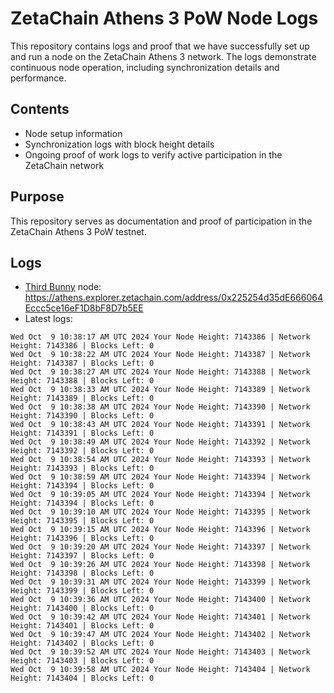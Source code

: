# ZetaChain Athens 3 PoW Node Logs
This repository contains logs and proof that we have successfully set up and run a node on the ZetaChain Athens 3 network. The logs demonstrate continuous node operation, including synchronization details and performance.

## Contents
- Node setup information
- Synchronization logs with block height details
- Ongoing proof of work logs to verify active participation in the ZetaChain network

## Purpose
This repository serves as documentation and proof of participation in the ZetaChain Athens 3 PoW testnet.

## Logs

- [Third Bunny](https://thirdbunny.xyz/) node: https://athens.explorer.zetachain.com/address/0x225254d35dE666064Eccc5ce16eF1D8bF8D7b5EE
- Latest logs:
```
Wed Oct  9 10:38:17 AM UTC 2024 Your Node Height: 7143386 | Network Height: 7143386 | Blocks Left: 0
Wed Oct  9 10:38:22 AM UTC 2024 Your Node Height: 7143387 | Network Height: 7143387 | Blocks Left: 0
Wed Oct  9 10:38:27 AM UTC 2024 Your Node Height: 7143388 | Network Height: 7143388 | Blocks Left: 0
Wed Oct  9 10:38:33 AM UTC 2024 Your Node Height: 7143389 | Network Height: 7143389 | Blocks Left: 0
Wed Oct  9 10:38:38 AM UTC 2024 Your Node Height: 7143390 | Network Height: 7143390 | Blocks Left: 0
Wed Oct  9 10:38:43 AM UTC 2024 Your Node Height: 7143391 | Network Height: 7143391 | Blocks Left: 0
Wed Oct  9 10:38:49 AM UTC 2024 Your Node Height: 7143392 | Network Height: 7143392 | Blocks Left: 0
Wed Oct  9 10:38:54 AM UTC 2024 Your Node Height: 7143393 | Network Height: 7143393 | Blocks Left: 0
Wed Oct  9 10:38:59 AM UTC 2024 Your Node Height: 7143394 | Network Height: 7143394 | Blocks Left: 0
Wed Oct  9 10:39:05 AM UTC 2024 Your Node Height: 7143394 | Network Height: 7143394 | Blocks Left: 0
Wed Oct  9 10:39:10 AM UTC 2024 Your Node Height: 7143395 | Network Height: 7143395 | Blocks Left: 0
Wed Oct  9 10:39:15 AM UTC 2024 Your Node Height: 7143396 | Network Height: 7143396 | Blocks Left: 0
Wed Oct  9 10:39:20 AM UTC 2024 Your Node Height: 7143397 | Network Height: 7143397 | Blocks Left: 0
Wed Oct  9 10:39:26 AM UTC 2024 Your Node Height: 7143398 | Network Height: 7143398 | Blocks Left: 0
Wed Oct  9 10:39:31 AM UTC 2024 Your Node Height: 7143399 | Network Height: 7143399 | Blocks Left: 0
Wed Oct  9 10:39:36 AM UTC 2024 Your Node Height: 7143400 | Network Height: 7143400 | Blocks Left: 0
Wed Oct  9 10:39:42 AM UTC 2024 Your Node Height: 7143401 | Network Height: 7143401 | Blocks Left: 0
Wed Oct  9 10:39:47 AM UTC 2024 Your Node Height: 7143402 | Network Height: 7143402 | Blocks Left: 0
Wed Oct  9 10:39:52 AM UTC 2024 Your Node Height: 7143403 | Network Height: 7143403 | Blocks Left: 0
Wed Oct  9 10:39:58 AM UTC 2024 Your Node Height: 7143404 | Network Height: 7143404 | Blocks Left: 0
```
